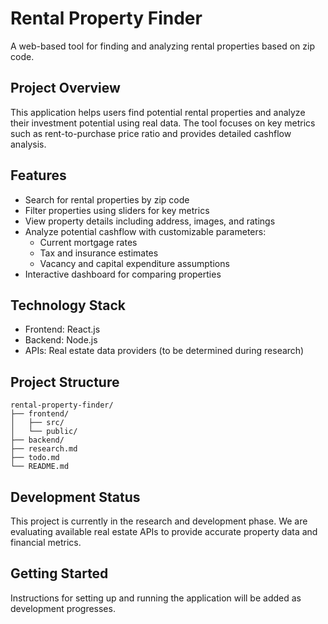 # Rental Property Finder

A web-based tool for finding and analyzing rental properties based on zip code.

## Project Overview

This application helps users find potential rental properties and analyze their investment potential using real data. The tool focuses on key metrics such as rent-to-purchase price ratio and provides detailed cashflow analysis.

## Features

- Search for rental properties by zip code
- Filter properties using sliders for key metrics
- View property details including address, images, and ratings
- Analyze potential cashflow with customizable parameters:
  - Current mortgage rates
  - Tax and insurance estimates
  - Vacancy and capital expenditure assumptions
- Interactive dashboard for comparing properties

## Technology Stack

- Frontend: React.js
- Backend: Node.js
- APIs: Real estate data providers (to be determined during research)

## Project Structure

```
rental-property-finder/
├── frontend/
│   ├── src/
│   └── public/
├── backend/
├── research.md
├── todo.md
└── README.md
```

## Development Status

This project is currently in the research and development phase. We are evaluating available real estate APIs to provide accurate property data and financial metrics.

## Getting Started

Instructions for setting up and running the application will be added as development progresses.
